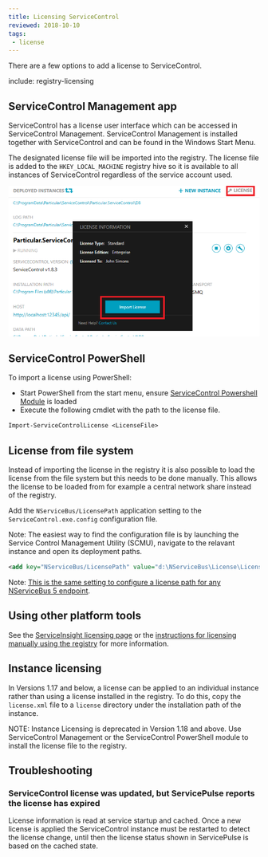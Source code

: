 ```yaml
---
title: Licensing ServiceControl
reviewed: 2018-10-10
tags:
 - license
---
```


There are a few options to add a license to ServiceControl.

include: registry-licensing

## ServiceControl Management app

ServiceControl has a license user interface which can be accessed in ServiceControl Management. ServiceControl Management is installed together with ServiceControl and can be found in the Windows Start Menu.

The designated license file will be imported into the registry. The license file is added to the `HKEY_LOCAL_MACHINE` registry hive so it is available to all instances of ServiceControl regardless of the service account used.

![](managementutil-addlicense.png 'width=500')


## ServiceControl PowerShell

To import a license using PowerShell:

 * Start PowerShell from the start menu, ensure [ServiceControl Powershell Module](/servicecontrol/powershell.md) is loaded
 * Execute the following cmdlet with the path to the license file.

```ps
Import-ServiceControlLicense <LicenseFile>
```

## License from file system

Instead of importing the license in the registry it is also possible to load the license from the file system but this needs to be done manually. This allows the license to be loaded from for example a central network share instead of the registry.

Add the `NServiceBus/LicensePath` application setting to the `ServiceControl.exe.config` configuration file. 

Note: The easiest way to find the configuration file is by launching the Service Control Management Utility (SCMU), navigate to the relavant instance and open its deployment paths.

```xml
<add key="NServiceBus/LicensePath" value="d:\NServiceBus\License\License.xml" />
```

Note: [This is the same setting to configure a license path for any NServiceBus 5 endpoint](/nservicebus/licensing/?version=core_5#license-management-using-app-config-appsettings).


## Using other platform tools

See the [ServiceInsight licensing page](/serviceinsight/license.md) or the [instructions for licensing manually using the registry](/nservicebus/licensing/?version=core_6#license-management-using-the-registry) for more information.

## Instance licensing

In Versions 1.17 and below, a license can be applied to an individual instance rather than using a license installed in the registry. To do this, copy the `license.xml` file to a `license` directory under the installation path of the instance.

NOTE: Instance Licensing is deprecated in Version 1.18 and above. Use ServiceControl Management or the ServiceControl PowerShell module to install the license file to the registry.

## Troubleshooting

### ServiceControl license was updated, but ServicePulse reports the license has expired

License information is read at service startup and cached. Once a new license is applied the ServiceControl instance must be restarted to detect the license change, until then the license status shown in ServicePulse is based on the cached state.